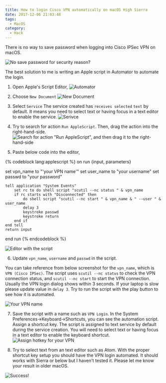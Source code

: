```yaml
---
title: How to login Cisco VPN automatically on macOS High Sierra
date: 2017-12-06 21:03:48
tags:
  - MacOS
category:
  - Hack
---
```


There is no way to save password when logging into Cisco IPSec VPN on macOS.

![No save password for security reason?](vpn_login.png)

The best solution to me is writing an Apple script in Automator to automate the login.

1. Open Apple's Script Editor,
![Automator](automator.png)

2. Choose `New Document`
![New Document](new_document.png)

3. Select `Service`
The service created has `receives selected` `text` by default. It means you need to select text or having focus in a text editor to enable the service.
![Serivce](service.png)

4. Try to search for action `Run AppleScript`. Then, drag the action into the right-hand-side.
![Search for action "Run AppleScript", and then drag it to the right-hand-side](run_apple_script.png)

5. Paste below code into the editor,

{% codeblock lang:applescript %}
on run {input, parameters}

  set vpn_name to "'your VPN name'"
  set user_name to "your username"
  set passwd to "your password"

	tell application "System Events"
		set rc to do shell script "scutil --nc status " & vpn_name
		if rc starts with "Disconnected" then
			do shell script "scutil --nc start " & vpn_name & " --user " & user_name
			delay 3
			keystroke passwd
			keystroke return
		end if
	end tell
	return input
end run
{% endcodeblock %}

![Editor with the script](script_editor.png)

6. Update `vpn_name`, `username` and `passwd` in the script.

You can take reference from below screenshot for the `vpn_name`, which is `VPN (Cisco IPSec)`. The script uses `scutil --nc status` to check the VPN connection status, and `scutil --nc start` to start the VPN connection. Usually the VPN login dialog shows within 3 seconds. If your laptop is slow please update value in `delay 3`. Try to run the script with the play button to see how it is automated.

![Your VPN name](vpn_name.png)

7. Save the script with a name such as `VPN Login`.
In the System Preferences->Keyboard->Shortcuts, you can see the automation script. Assign a shortcut key. The script is assigned to text service by default during the service creation. You will need to select text or having focus in a text editor to enable the keyboard shortcut.
![Assign hotkey for your VPN](keyboard_shortcuts.png)

8. Try to select text from an text editor such as Atom. With the proper shortcut key setup you should have the VPN login automated. It should works with Sierra or below but I haven't tested it. Please let me know your result in older macOS.

![Success!](success.png)
